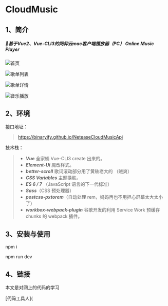 # CloudMusic

## 1、简介

##### 🎵基于Vue2、Vue-CLI3的网抑云mac客户端播放器（PC） Online Music Player

![首页](https://user-images.githubusercontent.com/23615778/62509203-da358580-b83c-11e9-97b3-367fb06a8347.png)



![歌单列表](https://user-images.githubusercontent.com/23615778/62509204-dace1c00-b83c-11e9-8d3f-0bcb93e3aab7.png)



![歌单详情](https://user-images.githubusercontent.com/23615778/62509201-d99cef00-b83c-11e9-8e4b-b122b8b94468.png)



![音乐播放](https://user-images.githubusercontent.com/23615778/62509202-da358580-b83c-11e9-98e1-530e5741ff56.png)



## 2、环境

接口地址：

>  https://binaryify.github.io/NeteaseCloudMusicApi

技术栈：

> - ***Vue*** 全家桶 Vue-CLI3 create 出来的。
> - ***Element-Ui*** 魔改样式。
> - ***better-scroll*** 歌词滚动部分用了黄轶老大的 （贼爽）
> - ***CSS Variables*** 主题换肤。
> - ***ES 6 / 7*** （JavaScript 语言的下一代标准）
> - ***Sass***（CSS 预处理器）
> - ***postcss-pxtorem***（自动处理 rem，妈妈再也不用担心屏幕太大太小了）
> - ***workbox-webpack-plugin*** 谷歌开发的利用 Service Work 预缓存 chunks 的 webpack 插件。



## 3、安装与使用

npm i

npm run dev

## 4、链接

本文是对网上的代码的学习

[代码工具人](